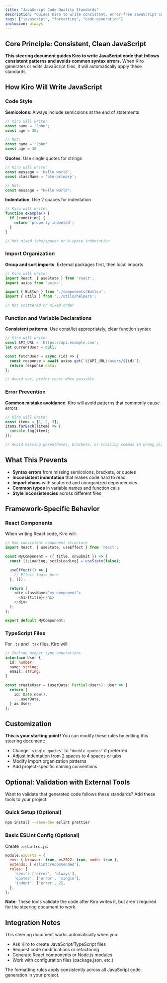 ```yaml
---
title: "JavaScript Code Quality Standards"
description: "Guides Kiro to write consistent, error-free JavaScript code"
tags: ["javascript", "formatting", "code-generation"]
inclusion: always
---
```


## Core Principle: Consistent, Clean JavaScript

**This steering document guides Kiro to write JavaScript code that follows consistent patterns and avoids common syntax errors.** When Kiro generates or edits JavaScript files, it will automatically apply these standards.

## How Kiro Will Write JavaScript

### Code Style

**Semicolons**: Always include semicolons at the end of statements

```javascript
// Kiro will write:
const name = 'John';
const age = 30;

// Not:
const name = 'John'
const age = 30
```

**Quotes**: Use single quotes for strings

```javascript
// Kiro will write:
const message = 'Hello world';
const className = 'btn-primary';

// Not:
const message = "Hello world";
```

**Indentation**: Use 2 spaces for indentation

```javascript
// Kiro will write:
function example() {
  if (condition) {
    return 'properly indented';
  }
}

// Not mixed tabs/spaces or 4-space indentation
```

### Import Organization

**Group and sort imports**: External packages first, then local imports

```javascript
// Kiro will write:
import React, { useState } from 'react';
import axios from 'axios';

import { Button } from './components/Button';
import { utils } from '../utils/helpers';

// Not scattered or mixed order
```

### Function and Variable Declarations

**Consistent patterns**: Use const/let appropriately, clear function syntax

```javascript
// Kiro will write:
const API_URL = 'https://api.example.com';
let currentUser = null;

const fetchUser = async (id) => {
  const response = await axios.get(`${API_URL}/users/${id}`);
  return response.data;
};

// Avoid var, prefer const when possible
```

### Error Prevention

**Common mistake avoidance**: Kiro will avoid patterns that commonly cause errors

```javascript
// Kiro will write:
const items = [1, 2, 3];
items.forEach((item) => {
  console.log(item);
});

// Avoid missing parentheses, brackets, or trailing commas in wrong places
```

## What This Prevents

- **Syntax errors** from missing semicolons, brackets, or quotes
- **Inconsistent indentation** that makes code hard to read
- **Import chaos** with scattered and unorganized dependencies
- **Common typos** in variable names and function calls
- **Style inconsistencies** across different files

## Framework-Specific Behavior

### React Components

When writing React code, Kiro will:

```javascript
// Use consistent component structure
import React, { useState, useEffect } from 'react';

const MyComponent = ({ title, onSubmit }) => {
  const [isLoading, setIsLoading] = useState(false);

  useEffect(() => {
    // Effect logic here
  }, []);

  return (
    <div className="my-component">
      <h1>{title}</h1>
    </div>
  );
};

export default MyComponent;
```

### TypeScript Files

For `.ts` and `.tsx` files, Kiro will:

```typescript
// Include proper type annotations
interface User {
  id: number;
  name: string;
  email: string;
}

const createUser = (userData: Partial<User>): User => {
  return {
    id: Date.now(),
    ...userData,
  } as User;
};
```

## Customization

**This is your starting point!** You can modify these rules by editing this steering document:

- Change `'single quotes'` to `"double quotes"` if preferred
- Adjust indentation from 2 spaces to 4 spaces or tabs
- Modify import organization patterns
- Add project-specific naming conventions

## Optional: Validation with External Tools

Want to validate that generated code follows these standards? Add these tools to your project:

### Quick Setup (Optional)

```bash
npm install --save-dev eslint prettier
```

### Basic ESLint Config (Optional)

Create `.eslintrc.js`:

```javascript
module.exports = {
  env: { browser: true, es2022: true, node: true },
  extends: ['eslint:recommended'],
  rules: {
    'semi': ['error', 'always'],
    'quotes': ['error', 'single'],
    'indent': ['error', 2],
  },
};
```

**Note**: These tools validate the code after Kiro writes it, but aren't required for the steering document to work.

## Integration Notes

This steering document works automatically when you:

- Ask Kiro to create JavaScript/TypeScript files
- Request code modifications or refactoring
- Generate React components or Node.js modules
- Work with configuration files (package.json, etc.)

The formatting rules apply consistently across all JavaScript code generation in your project.
